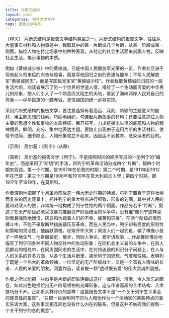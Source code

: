 ```yaml
---
title: 片断式结构
layout: post
categories: 报告文学写作
tags: 报告文学写作
---
```


〔释义〕 片断式结构是报告文学结构类型之一。片断式结构的报告文学，往往从大量事实材料和人物事迹中，截取其中的某一片断或几个片断，从某一阶段或某一侧面，描绘人物在特定场景中的种种表现，从特定的社会生活面来刻画人物，反映社会生活，揭示事物的本质。

例如《黄植诚少校》中的黄植诚，已是中国人民解放军光荣的一员，作者刘亚洲不写他起义归来后的兴奋与惊喜，而是写他回归之前的奇遇与酸辛；不写人民解放军“黄植诚同志”，而是写国民党军官“黄植诚少校”。作者截取黄植诚回归前的一段生活片断，向读者展示了另一个世界的世道人情，描绘了一个生动而可爱的中华男儿的形象，把人们引入了一个熟悉而又陌生的天地，看到了海峡两岸人民对自己的母亲——中华民族的一腔赤诚，坚信祖国的统一必将实现。

采用片断式结构的报告文学，要注意选择有着高远、深刻、新颖的主题意义的题材，用主题思想的线索，巧妙地组织、勾连起片断故事的材料；还要注意抓住人物主要的思想个性和事物的本质特征，展开描写，力求挖掘出生活的底蕴和人物的精神境界，鲜明、充分、集中地表达主题。要防止出现由于选用片断的生活材料，使情节过简，细节缺乏，人物形象站立不起来，因而达不到教育、感染读者的目的。

〔示例〕 高尔基：《列宁》(从略)

〔简析〕 高尔基的报告文学《列宁》，不是按照时间的顺序写成的一册列宁的“编年史”，而是采用了“断切”的手法，将列宁的革命活动分成四个“片断”，按四个时期来叙述。第一个时期，是1907年在伦敦的时期；第二个时期，是1911年到1912年在巴黎；第三个时期是1908年和1910年在意大利的加卜里；第四个时期，即1917年至1919年，在莫斯科。

作者深刻地把握了十月革命前后这一伟大历史时期的特点，将列宁置身于这样壮丽而复杂的历史背景上，抓住列宁的重大特点进行细致、形象的刻画，其中对人民的爱和对敌人的恨，非常统一地构成了列宁性格的两个侧面。作品分若干“片断”，叙述了在无产阶级必须采取暴力推翻资产阶级统治的斗争中，没有谁“像列宁这样深刻而且强烈地憎恨、厌恶和仇视着人们的不幸、痛苦和灾难”，在两个阶级的激烈搏斗中，不能不采取断然措施镇压反革命。而在人民当中，列宁却有高度的原则性和策略的灵活性，他幽默滑稽，经常开怀大笑；同渔人们一起钓鱼，输了棋像小孩子一样地生气；他看服装史，散步，同别人争论，爱听讲故事……作品惟妙惟肖地描写了列宁同各种不同人物交往中的生动形象：在同机会主义者的斗争中，在同人民群众的相处中，在同周围同志的生活中，在对待迷途的知识分子问题上，在人与人的关系的许多方面，从各个生活片断里，揭示列宁的思想、气度和性格。表明列宁既是一个伟大的革命领袖，一位坚定的无产阶级战士，又是一个富有人情味的长者、人民的亲爱的朋友。阅罢作品，读者被一颗“透过恨去爱”的伟大灵魂所震撼。

作者之所以能把一些似乎是片断的印象连缀成这样一幅深刻、清晰、令人难忘的画卷，如此出色地描绘出无产阶级领袖的光辉形象，这与作者高超的艺术结构、艺术技巧分不开。正如斯大林评价的那样：这篇报告文学不是“一个关于列宁生平事业的连贯性的报告”，“只把一些表明列宁的为人和他作为一个活动家的某些特点的事实告诉大家。这些事实相互间也没有什么内在的联系，但是这并不妨碍我们得到一个关干列宁的总的概念”。 